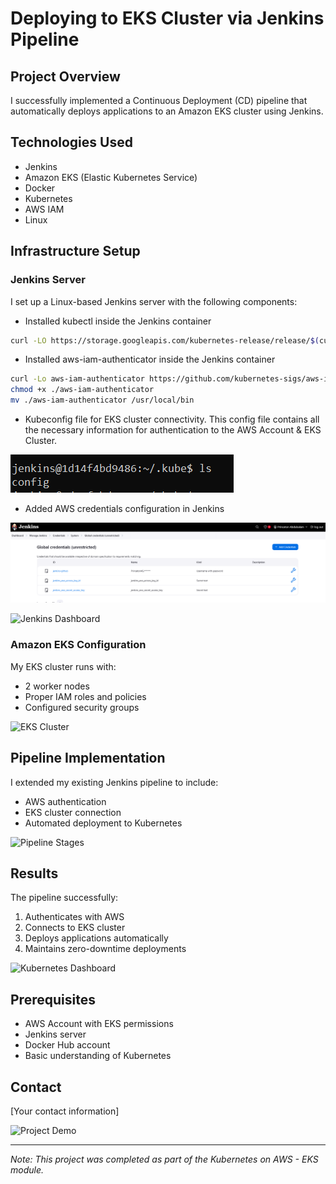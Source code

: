 # Deploying to EKS Cluster via Jenkins Pipeline

## Project Overview
I successfully implemented a Continuous Deployment (CD) pipeline that automatically deploys applications to an Amazon EKS cluster using Jenkins.

## Technologies Used
- Jenkins
- Amazon EKS (Elastic Kubernetes Service)
- Docker
- Kubernetes
- AWS IAM
- Linux

## Infrastructure Setup

### Jenkins Server
I set up a Linux-based Jenkins server with the following components:
- Installed kubectl inside the Jenkins container

```bash
curl -LO https://storage.googleapis.com/kubernetes-release/release/$(curl -s https://storage.googleapis.com/kubernetes-release/release/stable.txt)/bin/linux/amd64/kubectl; chmod +x ./kubectl; mv ./kubectl /usr/local/bin/kubectl
```
- Installed aws-iam-authenticator inside the Jenkins container

```bash
curl -Lo aws-iam-authenticator https://github.com/kubernetes-sigs/aws-iam-authenticator/releases/download/v0.6.11/aws-iam-authenticator_0.6.11_linux_amd64
chmod +x ./aws-iam-authenticator
mv ./aws-iam-authenticator /usr/local/bin
```

- Kubeconfig file for EKS cluster connectivity. This config file contains all the necessary information for authentication to the AWS Account & EKS Cluster.

![kube](https://github.com/Princeton45/jenkins-eks-cd-pipeline/blob/main/images/kube.png)

- Added AWS credentials configuration in Jenkins

![config](https://github.com/Princeton45/jenkins-eks-cd-pipeline/blob/main/images/config.png)


![Jenkins Dashboard](images/jenkins-dashboard.png)

### Amazon EKS Configuration
My EKS cluster runs with:
- 2 worker nodes
- Proper IAM roles and policies
- Configured security groups

![EKS Cluster](images/eks-cluster.png)

## Pipeline Implementation
I extended my existing Jenkins pipeline to include:
- AWS authentication
- EKS cluster connection
- Automated deployment to Kubernetes

![Pipeline Stages](images/pipeline-stages.png)

## Results
The pipeline successfully:
1. Authenticates with AWS
2. Connects to EKS cluster
3. Deploys applications automatically
4. Maintains zero-downtime deployments

![Kubernetes Dashboard](images/k8s-dashboard.png)

## Prerequisites
- AWS Account with EKS permissions
- Jenkins server
- Docker Hub account
- Basic understanding of Kubernetes

## Contact
[Your contact information]

![Project Demo](images/project-demo.png)

---
*Note: This project was completed as part of the Kubernetes on AWS - EKS module.*